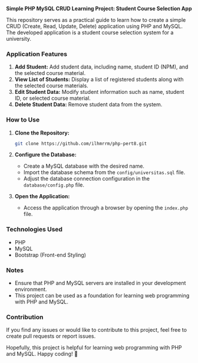 **Simple PHP MySQL CRUD Learning Project: Student Course Selection App**

This repository serves as a practical guide to learn how to create a simple CRUD (Create, Read, Update, Delete) application using PHP and MySQL. The developed application is a student course selection system for a university.

### Application Features
1. **Add Student:** Add student data, including name, student ID (NPM), and the selected course material.
2. **View List of Students:** Display a list of registered students along with the selected course materials.
3. **Edit Student Data:** Modify student information such as name, student ID, or selected course material.
4. **Delete Student Data:** Remove student data from the system.

### How to Use
1. **Clone the Repository:**
   ```bash
   git clone https://github.com/ilhmrrm/php-pert8.git
   ```
2. **Configure the Database:**
   - Create a MySQL database with the desired name.
   - Import the database schema from the `config/universitas.sql` file.
   - Adjust the database connection configuration in the `database/config.php` file.

3. **Open the Application:**
   - Access the application through a browser by opening the `index.php` file.

### Technologies Used
- PHP
- MySQL
- Bootstrap (Front-end Styling)

### Notes
- Ensure that PHP and MySQL servers are installed in your development environment.
- This project can be used as a foundation for learning web programming with PHP and MySQL.

### Contribution
If you find any issues or would like to contribute to this project, feel free to create pull requests or report issues.

Hopefully, this project is helpful for learning web programming with PHP and MySQL. Happy coding! 🚀
